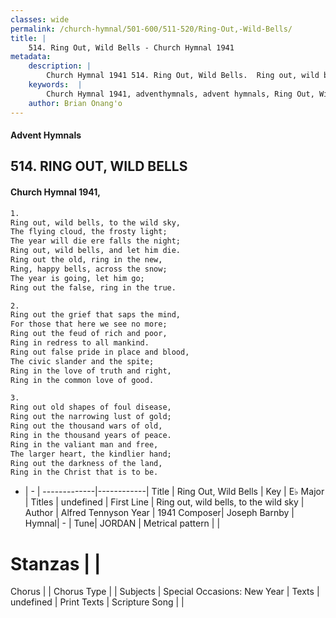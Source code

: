 ```yaml
---
classes: wide
permalink: /church-hymnal/501-600/511-520/Ring-Out,-Wild-Bells/
title: |
    514. Ring Out, Wild Bells - Church Hymnal 1941
metadata:
    description: |
        Church Hymnal 1941 514. Ring Out, Wild Bells.  Ring out, wild bells, to the wild sky,  The flying cloud, the frosty light;  The year will die ere falls the night;  Ring out, wild bells, and let him die.  Ring out the old, ring in the new,  Ring, happy bells, across the snow;  The year is going, let him go;  Ring out the false, ring in the true. 
    keywords:  |
        Church Hymnal 1941, adventhymnals, advent hymnals, Ring Out, Wild Bells, Ring out, wild bells, to the wild sky. 
    author: Brian Onang'o
---
```


#### Advent Hymnals
## 514. RING OUT, WILD BELLS
####  Church Hymnal 1941,

```txt
1.
Ring out, wild bells, to the wild sky, 
The flying cloud, the frosty light; 
The year will die ere falls the night; 
Ring out, wild bells, and let him die. 
Ring out the old, ring in the new, 
Ring, happy bells, across the snow; 
The year is going, let him go; 
Ring out the false, ring in the true. 

2.
Ring out the grief that saps the mind, 
For those that here we see no more; 
Ring out the feud of rich and poor, 
Ring in redress to all mankind. 
Ring out false pride in place and blood, 
The civic slander and the spite; 
Ring in the love of truth and right, 
Ring in the common love of good. 

3.
Ring out old shapes of foul disease, 
Ring out the narrowing lust of gold; 
Ring out the thousand wars of old, 
Ring in the thousand years of peace. 
Ring in the valiant man and free, 
The larger heart, the kindlier hand; 
Ring out the darkness of the land, 
Ring in the Christ that is to be.

```

- |   -  |
-------------|------------|
Title | Ring Out, Wild Bells |
Key | E♭ Major |
Titles | undefined |
First Line | Ring out, wild bells, to the wild sky |
Author | Alfred Tennyson
Year | 1941
Composer| Joseph Barnby |
Hymnal|  - |
Tune| JORDAN |
Metrical pattern | |
# Stanzas |  |
Chorus |  |
Chorus Type |  |
Subjects | Special Occasions: New Year |
Texts | undefined |
Print Texts | 
Scripture Song |  |
    
